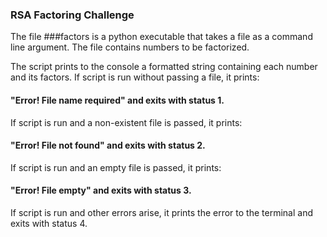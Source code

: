 ### RSA Factoring Challenge
The file ###factors is a python executable that takes a file as a command line argument.
The file contains numbers to be factorized.

The script prints to the console a formatted string containing each number and its factors.
If script is run without passing a file, it prints:
#### "Error! File name required" and exits with status 1.
If script is run and a non-existent file is passed, it prints:
#### "Error! File not found" and exits with status 2.
If script is run and an empty file is passed, it prints:
#### "Error! File empty" and exits with status 3.
If script is run and other errors arise, it prints the error to the terminal and exits with status 4.
